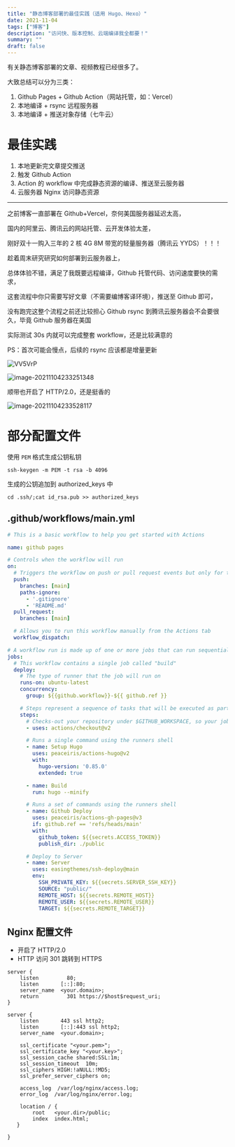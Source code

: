 ```yaml
---
title: "静态博客部署的最佳实践（适用 Hugo、Hexo）"
date: 2021-11-04
tags: ["博客"]
description: "访问快、版本控制、云端编译我全都要！"
summary: ""
draft: false
---
```


有关静态博客部署的文章、视频教程已经很多了。

大致总结可以分为三类：

1. Github Pages + Github Action（网站托管，如：Vercel）
2. 本地编译 + rsync 远程服务器
3. 本地编译 + 推送对象存储（七牛云）

# 最佳实践

1. 本地更新完文章提交推送
2. 触发 Github Action
3. Action 的 workflow 中完成静态资源的编译、推送至云服务器
4. 云服务器 Nginx 访问静态资源

------

之前博客一直部署在 Github+Vercel，奈何美国服务器延迟太高，

国内的阿里云、腾讯云的网站托管、云开发体验太差，

刚好双十一购入三年的 2 核 4G 8M 带宽的轻量服务器（腾讯云 YYDS）！！！

趁着周末研究研究如何部署到云服务器上，

总体体验不错，满足了我既要远程编译，Github 托管代码、访问速度要快的需求，

这套流程中你只需要写好文章（不需要编博客译环境），推送至 Github 即可，

没有跑完这整个流程之前还比较担心 Github rsync 到腾讯云服务器会不会要很久，毕竟 Github 服务器在美国

实际测试 30s 内就可以完成整套 workflow，还是比较满意的

PS：首次可能会慢点，后续的 rsync 应该都是增量更新

![VV5VrP](https://img.aladdinding.cn/VV5VrP.png)

![image-20211104233251348](https://img.aladdinding.cn/image-20211104233251348.png)

顺带也开启了 HTTP/2.0，还是挺香的

![image-20211104233528117](https://img.aladdinding.cn/image-20211104233528117.png)

# 部分配置文件

使用 `PEM` 格式生成公钥私钥

```
ssh-keygen -m PEM -t rsa -b 4096
```

生成的公钥追加到 authorized_keys 中

```
cd .ssh/;cat id_rsa.pub >> authorized_keys
```

## .github/workflows/main.yml

```yaml
# This is a basic workflow to help you get started with Actions

name: github pages

# Controls when the workflow will run
on:
  # Triggers the workflow on push or pull request events but only for the main branch
  push:
    branches: [main]
    paths-ignore:
      - '.gitignore'
      - 'README.md'
  pull_request:
    branches: [main]

  # Allows you to run this workflow manually from the Actions tab
  workflow_dispatch:

# A workflow run is made up of one or more jobs that can run sequentially or in parallel
jobs:
  # This workflow contains a single job called "build"
  deploy:
    # The type of runner that the job will run on
    runs-on: ubuntu-latest
    concurrency:
      group: ${{github.workflow}}-${{ github.ref }}

    # Steps represent a sequence of tasks that will be executed as part of the job
    steps:
      # Checks-out your repository under $GITHUB_WORKSPACE, so your job can access it
      - uses: actions/checkout@v2

      # Runs a single command using the runners shell
      - name: Setup Hugo
        uses: peaceiris/actions-hugo@v2
        with:
          hugo-version: '0.85.0'
          extended: true

      - name: Build
        run: hugo --minify

      # Runs a set of commands using the runners shell
      - name: Github Deploy
        uses: peaceiris/actions-gh-pages@v3
        if: github.ref == 'refs/heads/main'
        with:
          github_token: ${{secrets.ACCESS_TOKEN}}
          publish_dir: ./public

      # Deploy to Server
      - name: Server
        uses: easingthemes/ssh-deploy@main
        env:
          SSH_PRIVATE_KEY: ${{secrets.SERVER_SSH_KEY}}
          SOURCE: "public/"
          REMOTE_HOST: ${{secrets.REMOTE_HOST}}
          REMOTE_USER: ${{secrets.REMOTE_USER}}
          TARGET: ${{secrets.REMOTE_TARGET}}
```



## Nginx 配置文件

- 开启了 HTTP/2.0
- HTTP 访问 301 跳转到 HTTPS

```
server {
    listen         80;
    listen       [::]:80;
    server_name  <your.domain>;
    return         301 https://$host$request_uri;
}

server {
    listen       443 ssl http2;
    listen       [::]:443 ssl http2;
    server_name  <your.domain>;

    ssl_certificate "<your.pem>";
    ssl_certificate_key "<your.key>";
    ssl_session_cache shared:SSL:1m;
    ssl_session_timeout  10m;
    ssl_ciphers HIGH:!aNULL:!MD5;
    ssl_prefer_server_ciphers on;

    access_log  /var/log/nginx/access.log;
    error_log  /var/log/nginx/error.log;

    location / {
        root   <your.dir>/public;
        index  index.html;
   }

}
```





